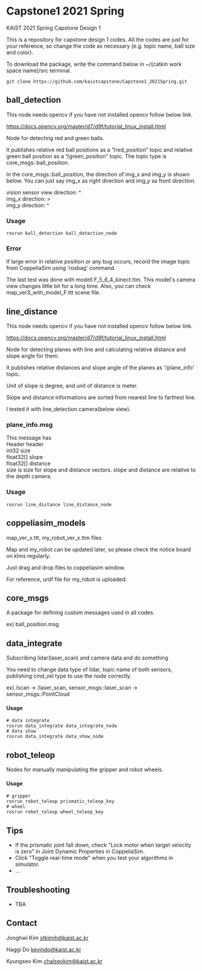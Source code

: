 # Capstone1 2021 Spring

KAIST 2021 Spring Capstone Design 1

This is a repository for capstone design 1 codes. All the codes are just for your reference, so change the code as necessary (e.g. topic name, ball size and color).

To download the package, write the command below in ~/(catkin work space name)/src terminal.
```console
git clone https://github.com/kaistcapstone/Capstone1_2021Spring.git
```


## ball_detection

This node needs opencv if you have not installed opencv follow below link.

https://docs.opencv.org/master/d7/d9f/tutorial_linux_install.html

Node for detecting red and green balls.

It publishes relative red ball positions as a “/red_position” topic and relative green ball position as a “/green_position” topic.
The topic type is core_msgs::ball_position.

In the core_msgs::ball_position, the direction of img_x and img_y is shown below. You can just say img_x as right direction and img_y as front direction.

vision sensor view direction: ^  
img_x direction: >  
img_y direction: ^  


### Usage

```console
rosrun ball_detection ball_detection_node
```

### Error
If large error in relative position or any bug occurs, record the image topic from CoppeliaSim using 'rosbag' command.

The last test was done with modell F_5_6_4_kinect.ttm.
This model's camera view changes little bit for a long time.
Also, you can check map_ver3_with_model_F.ttt scene file.

## line_distance

This node needs opencv if you have not installed opencv follow below link.

https://docs.opencv.org/master/d7/d9f/tutorial_linux_install.html

Node for detecting planes with line and calculating relative distance and slope angle for them.

It publishes relative distances and slope angle of the planes as '/plane_info' topic.

Unit of slope is degree, and unit of distance is meter.

Slope and distance informations are sorted from nearest line to farthest line.

I tested it with line_detection camera(below view).

### plane_info.msg
This message has  
Header header  
int32 size  
float32[] slope  
float32[] distance  
size is size for slope and distance vectors.
slope and distance are relative to the depth camera.

### Usage

```console
rosrun line_distance line_distance_node
```


## coppeliasim_models

map_ver_x.ttt, my_robot_ver_x.ttm files

Map and my_robot can be updated later, so please check the notice board on klms regularly.

Just drag and drop files to coppeliasim window.

For reference, urdf file for my_robot is uploaded.



## core_msgs

A package for defining custom messages used in all codes.

ex) ball_position.msg



## data_integrate

Subscribing lidar(laser_scan) and camera data and do something

You need to change data type of lidar, topic name of both sensors, publishing cmd_vel type to use the node correctly.

ex) /scan -> /laser_scan, sensor_msgs::laser_scan -> sensor_msgs::PointCloud

#### Usage

```console
# data integrate
rosrun data_integrate data_integrate_node
# data show
rosrun data_integrate data_show_node
```



## robot_teleop

Nodes for manually manipulating the gripper and robot wheels.

#### Usage

```console
# gripper
rosrun robot_teleop prismatic_teleop_key
# wheel
rosrun robot_teleop wheel_teleop_key
```



## Tips

- If the prismatic joint fall down, check "Lock motor when target velocity is zero" in Joint Dynamic Properties in CoppeliaSim.
- Click "Toggle real-time mode" when you test your algorithms in simulator.
- ...



## Troubleshooting

- TBA

  

## Contact

Jonghwi Kim <stkimjh@kaist.ac.kr>

Haggi Do <kevindo@kaist.ac.kr>

Kyungseo Kim <chalseokim@kaist.ac.kr>
